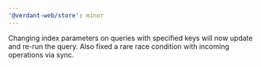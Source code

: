```yaml
---
'@verdant-web/store': minor
---
```


Changing index parameters on queries with specified keys will now update and re-run the query. Also fixed a rare race condition with incoming operations via sync.
